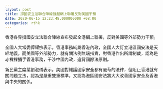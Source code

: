 ```yaml
---
layout: post
title: 撐國安立法聯合陣線發起網上聯署反對美國干預
date: 2020-06-15 12:23:48.000000000 +08:00
categories: rthk
---
```


香港各界撐國安立法聯合陣線宣布發起全港網上聯署，反對美國等外部勢力干預。

全國人大常委譚耀宗表示，香港事務純屬香港內政，全國人大訂立港區國安法是天經地義，而美國等外部勢力，就有關法例無端指責，對香港作出所謂制裁，認為是赤裸裸插手香港事務，干涉中國內政，違背國際法原則。

新民黨主席葉劉淑儀表示，美國對維護國家安全都有嚴苛的法律，但阻止香港就有關問題立法，認為是嚴重雙重標準，又認為港區國安法將大大改善國家安全及香港與中央的關係。
